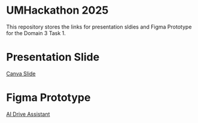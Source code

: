 # UMHackathon 2025
This repository stores the links for presentation sldies and Figma Prototype for the Domain 3 Task 1.

# Presentation Slide
[Canva Slide](https://www.canva.com/design/DAGkTJs84rw/5tvdbJ0Nn8a2tI8GT2EGtg/edit)

# Figma Prototype
[AI Drive Assistant](https://www.figma.com/design/jkV0sfSQFqw8FedJg5CzIf/DAX-Assistant---Handsfree?node-id=0-1&p=f&t=On0nP50eIX0PLXQS-0)
